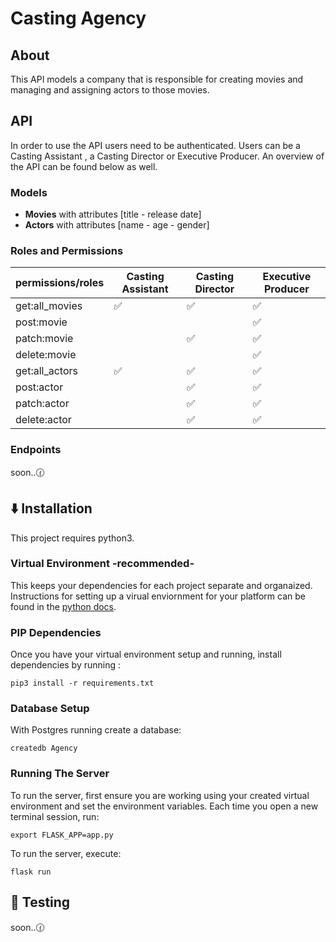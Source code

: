 # Casting Agency
## About
This API models a company that is responsible for creating movies and managing and assigning actors to those movies.
## API
In order to use the API users need to be authenticated. 
Users can be a Casting Assistant , a Casting Director or Executive Producer. An overview of the API can be found below as well. 
### Models 
- **Movies** with attributes [title - release date]
- **Actors** with attributes [name - age - gender]


### Roles and Permissions 

permissions/roles  | Casting Assistant | Casting Director | Executive Producer
------------- | ------------- | ------------- | -------------
get:all_movies  | :white_check_mark: | :white_check_mark: |:white_check_mark: 
post:movie  |  | | :white_check_mark:
patch:movie  |  | :white_check_mark:|:white_check_mark: 
delete:movie  |  | | :white_check_mark:
get:all_actors  | :white_check_mark: | :white_check_mark: | :white_check_mark:
post:actor  |   |:white_check_mark: |:white_check_mark:
patch:actor  |   | :white_check_mark:|:white_check_mark:
delete:actor  |   |:white_check_mark: |:white_check_mark:


### Endpoints
soon..:clock130:


## :arrow_down: Installation
This project requires python3.
### Virtual Environment  -recommended-
This keeps your dependencies for each project separate and organaized. Instructions for setting up a virual enviornment for your platform can be found in the [python docs](https://packaging.python.org/guides/installing-using-pip-and-virtual-environments/).
### PIP Dependencies
Once you have your virtual environment setup and running, install dependencies by running :
```
pip3 install -r requirements.txt
```
### Database Setup
With Postgres running create a database:
```
createdb Agency
```
### Running The Server
To run the server, first ensure you are working using your created virtual environment and set the environment variables.
Each time you open a new terminal session, run:
```
export FLASK_APP=app.py
```
To run the server, execute:
```
flask run 
```
## :construction: Testing
soon..:clock130:



